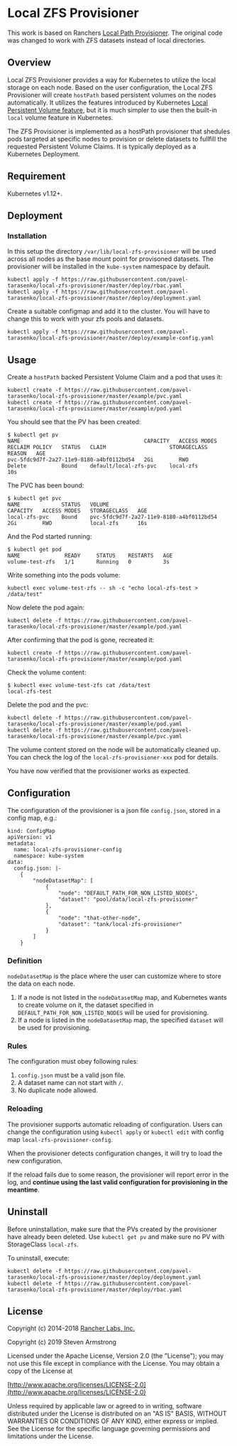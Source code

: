 # Local ZFS Provisioner

This work is based on Ranchers [Local Path Provisioner](https://github.com/rancher/local-path-provisioner).
The original code was changed to work with ZFS datasets instead of local directories.


## Overview

Local ZFS Provisioner provides a way for Kubernetes to utilize the local
storage on each node. Based on the user configuration, the Local ZFS Provisioner
will create `hostPath` based persistent volumes on the nodes automatically.
It utilizes the features introduced by Kubernetes [Local Persistent Volume feature](https://kubernetes.io/blog/2018/04/13/local-persistent-volumes-beta/),
but it is much simpler to use then the built-in `local` volume feature in Kubernetes.

The ZFS Provisioner is implemented as a hostPath provisioner that shedules pods
targeted at specific nodes to provision or delete datasets to fullfill the requested
Persistent Volume Claims. It is typically deployed as a Kubernetes Deployment.


## Requirement
Kubernetes v1.12+.

## Deployment

### Installation

In this setup the directory `/var/lib/local-zfs-provisioner` will be used across
all nodes as the base mount point for provisoned datasets.
The provisioner will be installed in the `kube-system` namespace by default.

```
kubectl apply -f https://raw.githubusercontent.com/pavel-tarasenko/local-zfs-provisioner/master/deploy/rbac.yaml
kubectl apply -f https://raw.githubusercontent.com/pavel-tarasenko/local-zfs-provisioner/master/deploy/deployment.yaml
```

Create a suitable configmap and add it to the cluster. You will have to change this to work
with your zfs pools and datasets.

```
kubectl apply -f https://raw.githubusercontent.com/pavel-tarasenko/local-zfs-provisioner/master/deploy/example-config.yaml
```

## Usage

Create a `hostPath` backed Persistent Volume Claim and a pod that uses it:

```
kubectl create -f https://raw.githubusercontent.com/pavel-tarasenko/local-zfs-provisioner/master/example/pvc.yaml
kubectl create -f https://raw.githubusercontent.com/pavel-tarasenko/local-zfs-provisioner/master/example/pod.yaml
```

You should see that the PV has been created:

```
$ kubectl get pv
NAME                                       CAPACITY   ACCESS MODES   RECLAIM POLICY   STATUS   CLAIM                    STORAGECLASS   REASON   AGE
pvc-5fdc9d7f-2a27-11e9-8180-a4bf0112bd54   2Gi        RWO            Delete           Bound    default/local-zfs-pvc    local-zfs               10s
```

The PVC has been bound:

```
$ kubectl get pvc
NAME             STATUS   VOLUME                                     CAPACITY   ACCESS MODES   STORAGECLASS   AGE
local-zfs-pvc    Bound    pvc-5fdc9d7f-2a27-11e9-8180-a4bf0112bd54   2Gi        RWO            local-zfs      16s
```

And the Pod started running:

```
$ kubectl get pod
NAME              READY     STATUS    RESTARTS   AGE
volume-test-zfs   1/1       Running   0          3s
```

Write something into the pods volume:

```
kubectl exec volume-test-zfs -- sh -c "echo local-zfs-test > /data/test"
```

Now delete the pod again:

```
kubectl delete -f https://raw.githubusercontent.com/pavel-tarasenko/local-zfs-provisioner/master/example/pod.yaml
```

After confirming that the pod is gone, recreated it:

```
kubectl create -f https://raw.githubusercontent.com/pavel-tarasenko/local-zfs-provisioner/master/example/pod.yaml
```

Check the volume content:

```
$ kubectl exec volume-test-zfs cat /data/test
local-zfs-test
```

Delete the pod and the pvc:

```
kubectl delete -f https://raw.githubusercontent.com/pavel-tarasenko/local-zfs-provisioner/master/example/pod.yaml
kubectl delete -f https://raw.githubusercontent.com/pavel-tarasenko/local-zfs-provisioner/master/example/pvc.yaml
```

The volume content stored on the node will be automatically cleaned up. You can check the log of the `local-zfs-provisioner-xxx` pod for details.

You have now verified that the provisioner works as expected.


## Configuration

The configuration of the provisioner is a json file `config.json`, stored in a config map, e.g.:
```
kind: ConfigMap
apiVersion: v1
metadata:
  name: local-zfs-provisioner-config
  namespace: kube-system
data:
  config.json: |-
    {
        "nodeDatasetMap": [
            {
                "node": "DEFAULT_PATH_FOR_NON_LISTED_NODES",
                "dataset": "pool/data/local-zfs-provisioner"
            },
            {
                "node": "that-other-node",
                "dataset": "tank/local-zfs-provisioner"
            }
        ]
    }

```

### Definition
`nodeDatasetMap` is the place where the user can customize where to store the data on each node.
1. If a node is not listed in the `nodeDatasetMap` map, and Kubernetes wants to create volume on it, the dataset specified in `DEFAULT_PATH_FOR_NON_LISTED_NODES` will be used for provisioning.
2. If a node is listed in the `nodeDatasetMap` map, the specified `dataset` will be used for provisioning.

### Rules
The configuration must obey following rules:
1. `config.json` must be a valid json file.
2. A dataset name can not start with `/`.
3. No duplicate node allowed.

### Reloading

The provisioner supports automatic reloading of configuration. Users can change the configuration using `kubectl apply` or `kubectl edit` with config map `local-zfs-provisioner-config`.

When the provisioner detects configuration changes, it will try to load the new configuration.

If the reload fails due to some reason, the provisioner will report error in the log, and **continue using the last valid configuration for provisioning in the meantime**.

## Uninstall

Before uninstallation, make sure that the PVs created by the provisioner have already been deleted. Use `kubectl get pv` and make sure no PV with StorageClass `local-zfs`.

To uninstall, execute:

```
kubectl delete -f https://raw.githubusercontent.com/pavel-tarasenko/local-zfs-provisioner/master/deploy/deployment.yaml
kubectl delete -f https://raw.githubusercontent.com/pavel-tarasenko/local-zfs-provisioner/master/deploy/rbac.yaml
```

## License

Copyright (c) 2014-2018  [Rancher Labs, Inc.](http://rancher.com/)

Copyright (c) 2019 Steven Armstrong

Licensed under the Apache License, Version 2.0 (the "License"); you may not use this file except in compliance with the License. You may obtain a copy of the License at

[http://www.apache.org/licenses/LICENSE-2.0](http://www.apache.org/licenses/LICENSE-2.0)

Unless required by applicable law or agreed to in writing, software distributed under the License is distributed on an "AS IS" BASIS, WITHOUT WARRANTIES OR CONDITIONS OF ANY KIND, either express or implied. See the License for the specific language governing permissions and limitations under the License.
